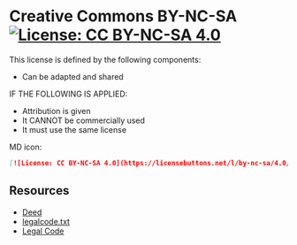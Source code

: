# Creative Commons BY-NC-SA [![License: CC BY-NC-SA 4.0](https://licensebuttons.net/l/by-nc-sa/4.0/80x15.png)](https://creativecommons.org/licenses/by-nc-sa/4.0/)

This license is defined by the following components:

- Can be adapted and shared

IF THE FOLLOWING IS APPLIED:

- Attribution is given
- It CANNOT be commercially used
- It must use the same license

MD icon:

```md
[![License: CC BY-NC-SA 4.0](https://licensebuttons.net/l/by-nc-sa/4.0/80x15.png)](https://creativecommons.org/licenses/by-nc-sa/4.0/)
```

## Resources

- [Deed](https://creativecommons.org/licenses/by-nc-sa/4.0/)
- [legalcode.txt](https://creativecommons.org/licenses/by-nc-sa/4.0/legalcode.txt)
- [Legal Code](https://creativecommons.org/licenses/by-nc-sa/4.0/legalcode.en)